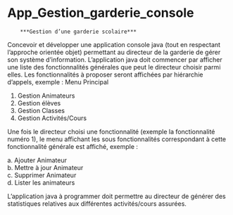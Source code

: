 # App_Gestion_garderie_console
        
        ***Gestion d’une garderie scolaire***
 
 Concevoir et développer une application console java (tout en respectant l’approche orientée objet) permettant au directeur de la garderie de gérer son système d’information.
 L’application java doit commencer par afficher une liste des fonctionnalités générales que peut le directeur choisir parmi elles.
 Les fonctionnalités à proposer seront affichées par hiérarchie d’appels, exemple : Menu Principal
1. Gestion Animateurs
2. Gestion élèves
3. Gestion Classes
4. Gestion Activités/Cours

Une fois le directeur choisi une fonctionnalité (exemple la fonctionnalité numéro 1), le menu affichant les sous fonctionnalités correspondant à cette fonctionnalité générale est affiché, exemple :

a. Ajouter Animateur   
b. Mettre à jour Animateur  
c. Supprimer Animateur   
d. Lister les animateurs

L’application java à programmer doit permettre au directeur de générer des statistiques relatives aux différentes activités/cours assurées.
